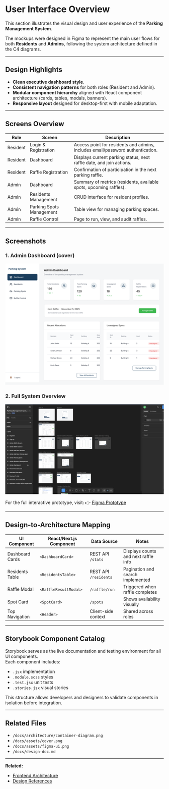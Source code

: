 # User Interface Overview

This section illustrates the visual design and user experience of the **Parking Management System**.

The mockups were designed in Figma to represent the main user flows for both **Residents** and **Admins**, following the system architecture defined in the C4 diagrams.

---

## Design Highlights

- **Clean executive dashboard style**.
- **Consistent navigation patterns** for both roles (Resident and Admin).
- **Modular component hierarchy** aligned with React component architecture (cards, tables, modals, banners).
- **Responsive layout** designed for desktop-first with mobile adaptation.

---

## Screens Overview

| Role     | Screen                   | Description                                                                    |
| -------- | ------------------------ | ------------------------------------------------------------------------------ |
| Resident | Login & Registration     | Access point for residents and admins, includes email/password authentication. |
| Resident | Dashboard                | Displays current parking status, next raffle date, and join actions.           |
| Resident | Raffle Registration      | Confirmation of participation in the next parking raffle.                      |
| Admin    | Dashboard                | Summary of metrics (residents, available spots, upcoming raffles).             |
| Admin    | Residents Management     | CRUD interface for resident profiles.                                          |
| Admin    | Parking Spots Management | Table view for managing parking spaces.                                        |
| Admin    | Raffle Control           | Page to run, view, and audit raffles.                                          |

---

## Screenshots

### 1. Admin Dashboard (cover)

![Admin Dashboard](./assets/cover.png)

### 2. Full System Overview

![UI Overview](./assets/figma-ui.png)

For the full interactive prototype, visit:
👉 [Figma Prototype](https://www.figma.com/proto/bS8vZPnivOQEnm5VRc4OfO/Parking-Management-System?node-id=3-388)

---

## Design-to-Architecture Mapping

| UI Component    | React/Next.js Component | Data Source           | Notes                                |
| --------------- | ----------------------- | --------------------- | ------------------------------------ |
| Dashboard Cards | `<DashboardCard>`       | REST API `/stats`     | Displays counts and next raffle info |
| Residents Table | `<ResidentsTable>`      | REST API `/residents` | Pagination and search implemented    |
| Raffle Modal    | `<RaffleResultModal>`   | `/raffle/run`         | Triggered when raffle completes      |
| Spot Card       | `<SpotCard>`            | `/spots`              | Shows availability visually          |
| Top Navigation  | `<Header>`              | Client-side context   | Shared across roles                  |

---

## Storybook Component Catalog

Storybook serves as the live documentation and testing environment for all UI components.  
Each component includes:

- `.jsx` implementation
- `.module.scss` styles
- `.test.jsx` unit tests
- `.stories.jsx` visual stories

This structure allows developers and designers to validate components in isolation before integration.

---

## Related Files

- `/docs/architecture/container-diagram.png`
- `/docs/assets/cover.png`
- `/docs/assets/figma-ui.png`
- `/docs/design-doc.md`

---

**Related:**

- [Frontend Architecture](../../FRONTEND_ARCHITECTURE.md)
- [Design References](./DESIGN-REFERENCES.md)
